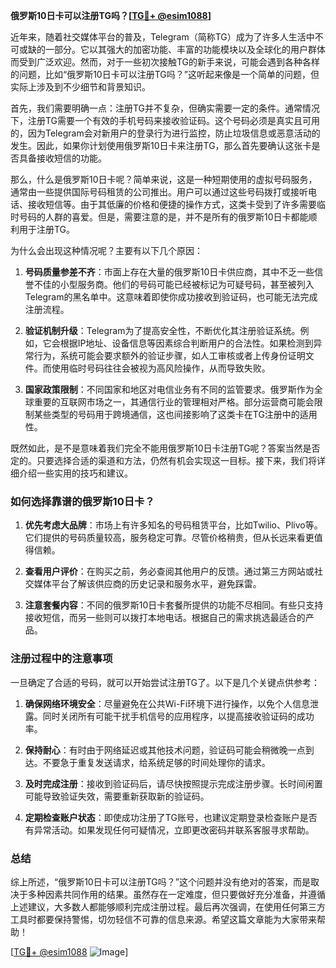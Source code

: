 **俄罗斯10日卡可以注册TG吗？[[TG💪+ @esim1088](https://t.me/s/esim1088)]**

近年来，随着社交媒体平台的普及，Telegram（简称TG）成为了许多人生活中不可或缺的一部分。它以其强大的加密功能、丰富的功能模块以及全球化的用户群体而受到广泛欢迎。然而，对于一些初次接触TG的新手来说，可能会遇到各种各样的问题，比如“俄罗斯10日卡可以注册TG吗？”这听起来像是一个简单的问题，但实际上涉及到不少细节和背景知识。

首先，我们需要明确一点：注册TG并不复杂，但确实需要一定的条件。通常情况下，注册TG需要一个有效的手机号码来接收验证码。这个号码必须是真实且可用的，因为Telegram会对新用户的登录行为进行监控，防止垃圾信息或恶意活动的发生。因此，如果你计划使用俄罗斯10日卡来注册TG，那么首先要确认这张卡是否具备接收短信的功能。

那么，什么是俄罗斯10日卡呢？简单来说，这是一种短期使用的虚拟号码服务，通常由一些提供国际号码租赁的公司推出。用户可以通过这些号码拨打或接听电话、接收短信等。由于其低廉的价格和便捷的操作方式，这类卡受到了许多需要临时号码的人群的喜爱。但是，需要注意的是，并不是所有的俄罗斯10日卡都能顺利用于注册TG。

为什么会出现这种情况呢？主要有以下几个原因：

1. **号码质量参差不齐**：市面上存在大量的俄罗斯10日卡供应商，其中不乏一些信誉不佳的小型服务商。他们的号码可能已经被标记为可疑号码，甚至被列入Telegram的黑名单中。这意味着即使你成功接收到验证码，也可能无法完成注册流程。
   
2. **验证机制升级**：Telegram为了提高安全性，不断优化其注册验证系统。例如，它会根据IP地址、设备信息等因素综合判断用户的合法性。如果检测到异常行为，系统可能会要求额外的验证步骤，如人工审核或者上传身份证明文件。而使用临时号码往往会被视为高风险操作，从而导致失败。

3. **国家政策限制**：不同国家和地区对电信业务有不同的监管要求。俄罗斯作为全球重要的互联网市场之一，其通信行业的管理相对严格。部分运营商可能会限制某些类型的号码用于跨境通信，这也间接影响了这类卡在TG注册中的适用性。

既然如此，是不是意味着我们完全不能用俄罗斯10日卡注册TG呢？答案当然是否定的。只要选择合适的渠道和方法，仍然有机会实现这一目标。接下来，我们将详细介绍一些实用的技巧和建议。

### 如何选择靠谱的俄罗斯10日卡？

1. **优先考虑大品牌**：市场上有许多知名的号码租赁平台，比如Twilio、Plivo等。它们提供的号码质量较高，服务稳定可靠。尽管价格稍贵，但从长远来看更值得信赖。

2. **查看用户评价**：在购买之前，务必查阅其他用户的反馈。通过第三方网站或社交媒体平台了解该供应商的历史记录和服务水平，避免踩雷。

3. **注意套餐内容**：不同的俄罗斯10日卡套餐所提供的功能不尽相同。有些只支持接收短信，而另一些则可以拨打本地电话。根据自己的需求挑选最适合的产品。

### 注册过程中的注意事项

一旦确定了合适的号码，就可以开始尝试注册TG了。以下是几个关键点供参考：

1. **确保网络环境安全**：尽量避免在公共Wi-Fi环境下进行操作，以免个人信息泄露。同时关闭所有可能干扰手机信号的应用程序，以提高接收验证码的成功率。

2. **保持耐心**：有时由于网络延迟或其他技术问题，验证码可能会稍微晚一点到达。不要急于重复发送请求，给系统足够的时间处理你的请求。

3. **及时完成注册**：接收到验证码后，请尽快按照提示完成注册步骤。长时间闲置可能导致验证失效，需要重新获取新的验证码。

4. **定期检查账户状态**：即使成功注册了TG账号，也建议定期登录检查账户是否有异常活动。如果发现任何可疑情况，立即更改密码并联系客服寻求帮助。

### 总结

综上所述，“俄罗斯10日卡可以注册TG吗？”这个问题并没有绝对的答案，而是取决于多种因素共同作用的结果。虽然存在一定难度，但只要做好充分准备，并遵循上述建议，大多数人都能够顺利完成注册过程。最后再次强调，在使用任何第三方工具时都要保持警惕，切勿轻信不可靠的信息来源。希望这篇文章能为大家带来帮助！

[[TG💪+ @esim1088](https://t.me/s/esim1088) ![Image](https://i.postimg.cc/4NQfJmqS/Snipaste-2025-05-13-00-14-12.png)]